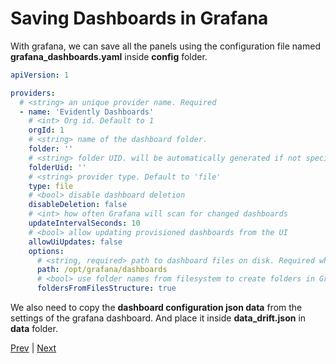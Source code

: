 # Saving Dashboards in Grafana

With grafana, we can save all the panels using the configuration file named **grafana_dashboards.yaml** inside **config** folder.

```yaml
apiVersion: 1

providers:
  # <string> an unique provider name. Required
  - name: 'Evidently Dashboards'
    # <int> Org id. Default to 1
    orgId: 1
    # <string> name of the dashboard folder.
    folder: ''
    # <string> folder UID. will be automatically generated if not specified
    folderUid: ''
    # <string> provider type. Default to 'file'
    type: file
    # <bool> disable dashboard deletion
    disableDeletion: false
    # <int> how often Grafana will scan for changed dashboards
    updateIntervalSeconds: 10
    # <bool> allow updating provisioned dashboards from the UI
    allowUiUpdates: false
    options:
      # <string, required> path to dashboard files on disk. Required when using the 'file' type
      path: /opt/grafana/dashboards
      # <bool> use folder names from filesystem to create folders in Grafana
      foldersFromFilesStructure: true
```

We also need to copy the **dashboard configuration json data** from the settings of the grafana dashboard. And place it inside **data_drift.json** in **data** folder.

[Prev](./Evidently_metrics_calculation.md) | [Next](./Debugging.md)
